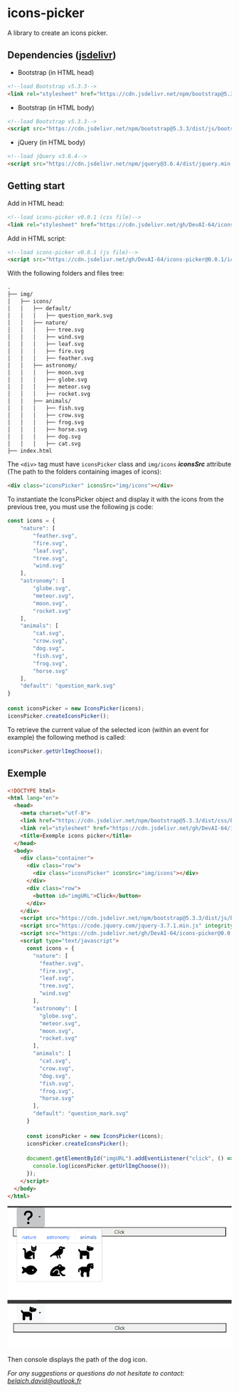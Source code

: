 # icons-picker
A library to create an icons picker.

## Dependencies ([jsdelivr](https://www.jsdelivr.com))
- Bootstrap (in HTML head) 
```html
<!--load Bootstrap v5.3.3-->
<link rel="stylesheet" href="https://cdn.jsdelivr.net/npm/bootstrap@5.3.3/dist/css/bootstrap.min.css">
```
- Bootstrap (in HTML body) 
```html
<!--load Bootstrap v5.3.3-->
<script src="https://cdn.jsdelivr.net/npm/bootstrap@5.3.3/dist/js/bootstrap.bundle.min.js"></script>
```
- jQuery (in HTML body) 
```html
<!--load jQuery v3.6.4-->
<script src="https://cdn.jsdelivr.net/npm/jquery@3.6.4/dist/jquery.min.js"></script>
```

## Getting start

Add in HTML head:
```html
<!--load icons-picker v0.0.1 (css file)-->
<link rel="stylesheet" href="https://cdn.jsdelivr.net/gh/DevAI-64/icons-picker@0.0.1/icons-picker.css">
```

Add in HTML script:
```html
<!--load icons-picker v0.0.1 (js file)-->
<script src="https://cdn.jsdelivr.net/gh/DevAI-64/icons-picker@0.0.1/icons-picker.js"></script>
```

With the following folders and files tree:
```
.
├── img/
│   ├── icons/
│   │   ├── default/
│   │   │   ├── question_mark.svg
│   │   ├── nature/
│   │   │   ├── tree.svg
│   │   │   ├── wind.svg
│   │   │   ├── leaf.svg
│   │   │   ├── fire.svg
│   │   │   ├── feather.svg
│   │   ├── astronomy/
│   │   │   ├── moon.svg
│   │   │   ├── globe.svg
│   │   │   ├── meteor.svg
│   │   │   ├── rocket.svg
│   │   ├── animals/
│   │   │   ├── fish.svg
│   │   │   ├── crow.svg
│   │   │   ├── frog.svg
│   │   │   ├── horse.svg
│   │   │   ├── dog.svg
│   │   │   ├── cat.svg
├── index.html
```

The ```<div>``` tag must have ```iconsPicker``` class and ```img/icons``` ***iconsSrc*** attribute (The path to the folders containing images of icons):
```html
<div class="iconsPicker" iconsSrc="img/icons"></div>
```

To instantiate the IconsPicker object and display it with the icons from the previous tree, you must use the following js code:
```js
const icons = {
    "nature": [
        "feather.svg",
        "fire.svg",
        "leaf.svg",
        "tree.svg",
        "wind.svg"
    ],
    "astronomy": [
        "globe.svg",
        "meteor.svg",
        "moon.svg",
        "rocket.svg"
    ],
    "animals": [
        "cat.svg",
        "crow.svg",
        "dog.svg",
        "fish.svg",
        "frog.svg",
        "horse.svg"
    ],
    "default": "question_mark.svg"
}

const iconsPicker = new IconsPicker(icons);
iconsPicker.createIconsPicker();
```
To retrieve the current value of the selected icon (within an event for example) the following method is called:
```js
iconsPicker.getUrlImgChoose();
```

## Exemple
```html
<!DOCTYPE html>
<html lang="en">
  <head>
    <meta charset="utf-8">
    <link href="https://cdn.jsdelivr.net/npm/bootstrap@5.3.3/dist/css/bootstrap.min.css" rel="stylesheet" integrity="sha384-QWTKZyjpPEjISv5WaRU9OFeRpok6YctnYmDr5pNlyT2bRjXh0JMhjY6hW+ALEwIH" crossorigin="anonymous">
    <link rel="stylesheet" href="https://cdn.jsdelivr.net/gh/DevAI-64/icons-picker@0.0.1/icons-picker.css">
    <title>Exemple icons picker</title>
  </head>
  <body>
    <div class="container">
      <div class="row">
        <div class="iconsPicker" iconsSrc="img/icons"></div>
      </div>
      <div class="row">
        <button id="imgURL">Click</button>
      </div>
    </div>
    <script src="https://cdn.jsdelivr.net/npm/bootstrap@5.3.3/dist/js/bootstrap.bundle.min.js" integrity="sha384-YvpcrYf0tY3lHB60NNkmXc5s9fDVZLESaAA55NDzOxhy9GkcIdslK1eN7N6jIeHz" crossorigin="anonymous"></script>
    <script src="https://code.jquery.com/jquery-3.7.1.min.js" integrity="sha256-/JqT3SQfawRcv/BIHPThkBvs0OEvtFFmqPF/lYI/Cxo=" crossorigin="anonymous"></script>
    <script src="https://cdn.jsdelivr.net/gh/DevAI-64/icons-picker@0.0.1/icons-picker.js"></script>
    <script type="text/javascript">
      const icons = {
        "nature": [
          "feather.svg",
          "fire.svg",
          "leaf.svg",
          "tree.svg",
          "wind.svg"
        ],
        "astronomy": [
          "globe.svg",
          "meteor.svg",
          "moon.svg",
          "rocket.svg"
        ],
        "animals": [
          "cat.svg",
          "crow.svg",
          "dog.svg",
          "fish.svg",
          "frog.svg",
          "horse.svg"
        ],
        "default": "question_mark.svg"
      }

      const iconsPicker = new IconsPicker(icons);
      iconsPicker.createIconsPicker();

      document.getElementById("imgURL").addEventListener("click", () => {
        console.log(iconsPicker.getUrlImgChoose());
      });
    </script>
  </body>
</html>
```

![screen](img_readme/image.png)
![screen](img_readme/image-1.png)

Then console displays the path of the dog icon.

*For any suggestions or questions do not hesitate to contact: belaich.david@outlook.fr*
